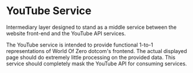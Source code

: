 # YouTube Service

Intermediary layer designed to stand as a middle service between the website front-end and the YouTube API services.

The YouTube service is intended to provide functional 1-to-1 representations of World Of Zero dotcom's frontend.
The actual displayed page should do extremely little processing on the provided data. This service should completely
mask the YouTube API for consuming services.